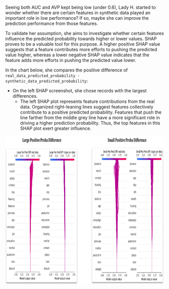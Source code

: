 Seeing both AUC and AVP kept being low (under 0.6), Lady H. started to wonder whether there are certain features in synthetic data played an important role in low performance? If so, maybe she can improve the prediction performance from those features.

To validate her assumption, she aims to investigate whether certain features influence the predicted probability towards higher or lower values. SHAP proves to be a valuable tool for this purpose. A higher positive SHAP value suggests that a feature contributes more efforts to pushing the predicted value higher, whereas a lower negative SHAP value indicates that the feature adds more efforts in pushing the predicted value lower.

In the chart below, she compares the positive difference of `real_data_predicted_probability - synthetic_data_predicted_probability`:
* On the left SHAP screenshot, she chose records with the largest differences.
  * The left SHAP plot represents feature contributions from the real data. Organized right-leaning lines suggest features collectively contribute to a positive predicted probability. Features that push the line farther from the middle grey line have a more significant role in driving a higher prediction probability. Thus, the top features in this SHAP plot exert greater influence.
<img src="https://github.com/lady-h-world/My_Garden/blob/main/images/Secret_Guest_images/pos_shaps.png" width="967" height="471" />


[1]:https://github.com/lady-h-world/My_Garden/blob/main/code/secret_guest/syn_data_exps/deep_dive.ipynb